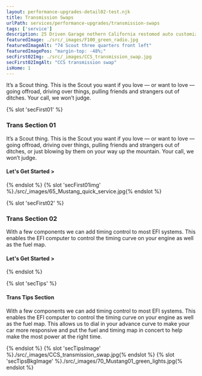 ```yaml
---
layout: performance-upgrades-detail02-test.njk
title: Transmission Swaps
urlPath: services/performance-upgrades/transmission-swaps
tags: ['service']
description: 25 Driven Garage nothern California restomod auto customization and repair shop
featuredImage: ./src/_images/F100_green_radio.jpg
featuredImageAlt: "74 Scout three quarters front left"
featuredImagePos: "margin-top: -48%;"
secFirst02Img: ./src/_images/CCS_transmission_swap.jpg
secFirst02ImgAlt: "CCS transmission swap"
isHome: 1
---
```


It’s a Scout thing. This is the Scout you want if you love — or want to love — going offroad, driving over things, pulling friends and strangers out of ditches. Your call, we won’t judge.

{% slot 'secFirst01' %}
  <h3>Trans Section 01</h3>
  <p>It’s a Scout thing. This is the Scout you want if you love — or want to love — going offroad, driving over things, pulling friends and strangers out of ditches, or just blowing by them on your way up the mountain. Your call, we won’t judge.</p>
  <div class="control">
      <div class="button is-primary slant toggle-btn"><h4>Let's Get Started ></h4></div>
  </div> 
{% endslot %}
{% slot 'secFirst01img' %}./src/_images/65_Mustang_quick_service.jpg{% endslot %}

{% slot 'secFirst02' %}
  <h3>Trans Section 02</h3>
  <p>With a few components we can add timing control to most EFI systems. This enables the EFI computer to control the timing curve on your engine as well as the fuel map.</p>
  <div class="control">
      <div class="button is-primary slant toggle-btn"><h4>Let's Get Started ></h4></div>
  </div> 
{% endslot %}

{% slot 'secTips' %}
  <h4>Trans Tips Section</h4>
  <p> With a few components we can add timing control to most EFI systems. This enables the EFI computer to control the timing curve on your engine as well as the fuel map. This allows us to dial in your advance curve to make your car more responsive and put the fuel and timing map in concert to help make the most power at the right time.</p>
{% endslot %}
{% slot 'secTipsImage' %}./src/_images/CCS_transmission_swap.jpg{% endslot %}
{% slot 'secTipsBkgImage' %}./src/_images/70_Mustang01_green_lights.jpg{% endslot %}